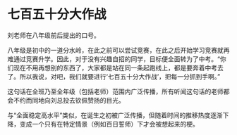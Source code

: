 # 七百五十分大作战

刘老师在八年级前后提出的口号。

八年级是初中的一道分水岭，在此之前可以尝试竞赛，在此之后开始学习竞赛就再难通过竞赛升学。因此，对于没有兴趣自招的同学，目标便全面转为了中考。“你们现在不用再想别的东西了，大家都是站在同一条起跑线上，都是要奔着中考去了。所以我说，对吧，我们就要进行‘七百五十分大作战’，把每一分抓到手啊。”

这句话在全班乃至全年级（包括老师）范围内广泛传播，所有听闻这句话的老师都会不约而同地向刘总投去钦佩赞扬的目光。

与“全面稳定高水平”类似，在诞生之初被广泛传播，但随着时间的推移热度逐渐下降，变成一个只有在特定情景（例如百日誓师）下才会被想起来的梗。